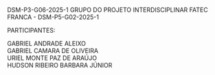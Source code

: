 DSM-P3-G06-2025-1
GRUPO DO PROJETO INTERDISCIPLINAR FATEC FRANCA - DSM-P5-G02-2025-1 <br>

PARTICIPANTES:

GABRIEL ANDRADE ALEIXO <br>
GABRIEL CAMARA DE OLIVEIRA <br>
URIEL MONTE PAZ DE ARAÚJO <br>
HUDSON RIBEIRO BARBARA JÚNIOR <br>
